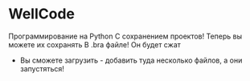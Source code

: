 # WellCode
Программирование на Python
С сохранением проектов!
Теперь вы можете их сохранять
В .bra файле!
Он будет сжат
+ Вы сможете загрузить - добавить туда несколько файлов, а они запустяться!

